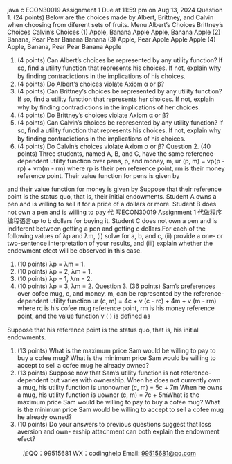 java c
ECON30019   Assignment   1 
Due   at   11:59   pm   on   Aug   13,   2024 
Question 1.    (24 points) 
Below are the choices made   by   Albert,   Brittney,   and   Calvin when   choosing   from   diferent   sets   of   fruits.
Menu Albert’s Choices Brittney’s Choices Calvin’s   Choices (1) Apple, Banana Apple Apple, Banana Apple (2) Banana, Pear Pear Banana Banana (3) Apple, Pear Apple Apple Apple (4) Apple, Banana, Pear Pear Banana Apple 
1.    (4    points)      Can   Albert’s   choices   be   represented   by   any   utility   function?       If   so, ﬁnd   a   utility function that represents his choices. If not, explain why   by   ﬁnding   contradictions   in   the   implications   of his   choices.
2.    (4   points)   Do   Albert’s   choices   violate   Axiom   α   or   β?
3.    (4   points)   Can   Brittney’s   choices   be   represented   by   any   utility   function?       If   so,   ﬁnd   a   utility function that represents her choices. If not, explain why by ﬁnding contradictions   in   the   implications   of her   choices.
4.    (4   points)   Do   Brittney’s   choices   violate   Axiom   α   or   β?
5.    (4    points)      Can Calvin’s   choices   be   represented   by   any   utility   function?       If   so, ﬁnd   a   utility function that represents his choices. If not, explain why   by   ﬁnding   contradictions   in   the   implications   of his   choices.
6.    (4   points)   Do   Calvin’s   choices   violate   Axiom   α   or   β?
Question 2.    (40 points) 
Three   students,   named   A,   B,   and   C,   have   the   same   reference-dependent   utility   function   over   pens, p,   and   money,   m,
ur   (p,   m) = vp(p -   rp) + vm(m -   rm)
where   rp is   their   pen   reference   point,   rm is   their   money   reference   point.   Their   value   function   for   pens   is   given   by

and   their   value   function   for   money   is   given   by
Suppose that their reference point is the status quo, that is,   their   initial   endowments. Student   A   owns   a   pen   and   is willing to   sell   it   for   a   price   of a dollars   or   more.    Student   B   does   not   own   a   pen   and   is   willing   to   pay   代 写ECON30019 Assignment 1
代做程序编程语言up   to   b   dollars   for   buying   it.    Student   C   does   not   own   a   pen   and   is   indiferent   between   getting   a   pen   and   getting   c dollars.For   each   of the   following   values   of   λp and   λm,   (i)   solve   for   a,   b,   and   c,   (ii)   provide   a   one-   or two-sentence   interpretation of your results,   and   (iii)   explain whether   the   endowment   efect   will   be   observed   in   this   case.
1.    (10   points)   λp    = λm    =   1.
2.    (10   points)   λp    = 2,   λm    =   1.
3.    (10   points)   λp    =   1,   λm   = 2.
4.    (10   points)   λp    = 3,   λm    = 2.
Question 3.    (36 points) 
Sam’s   preferences   over   cofee   mug, c, and   money, m, can   be   represented   by   the reference-dependent   utility   function
ur   (c,   m) = 4c + v (c -   rc) + 4m + v (m -   rm)
where   rc is his   cofee   mug   reference   point, rm is his   money   reference   point, and   the   value   function   v (·)   is   deﬁned   as

Suppose   that   his   reference   point   is   the   status   quo,   that   is,   his   initial   endowments.
1.    (13   points)   What   is   the   maximum   price   Sam   would   be   willing   to   pay   to   buy   a   cofee   mug?      What   is   the   minimum   price   Sam   would   be   willing   to   accept   to   sell   a   cofee   mug   he   already   owned?
2.    (13    points)    Suppose now that Sam’s utility function is not reference-dependent but   varies   with   ownership.   When   he   does   not   currently   own   a   mug,   his   utility   function   is
unonowner (c,   m)   = 5c + 7m 
When   he   owns   a   mug,   his   utility   function   is 
uowner (c,   m)   =   7c + 5mWhat   is   the   maximum   price   Sam   would   be   willing   to   pay   to   buy   a   cofee   mug?    What   is   the   minimum   price   Sam   would   be   willing   to   accept   to   sell   a   cofee   mug   he   already   owned?
3.    (10   points)   Do   your   answers   to   previous   questions   suggest   that   loss   aversion   and   own-   ership   attachment   can   both   explain   the   endowment   efect?







         
加QQ：99515681  WX：codinghelp  Email: 99515681@qq.com
